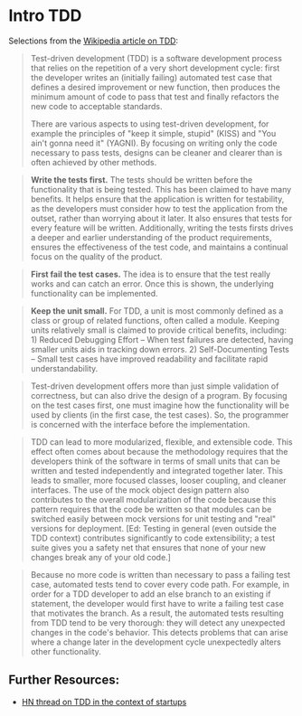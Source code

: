 # Intro TDD

Selections from the [Wikipedia article on TDD][wiki-tdd]:

> Test-driven development (TDD) is a software development process that
relies on the repetition of a very short development cycle: first the
developer writes an (initially failing) automated test case that
defines a desired improvement or new function, then produces the
minimum amount of code to pass that test and finally refactors the new
code to acceptable standards.
>
> There are various aspects to using test-driven development, for
example the principles of "keep it simple, stupid" (KISS) and "You
ain't gonna need it" (YAGNI). By focusing on writing only the code
necessary to pass tests, designs can be cleaner and clearer than is
often achieved by other methods.

> **Write the tests first.** The tests should be written before the
functionality that is being tested. This has been claimed to have many
benefits. It helps ensure that the application is written for
testability, as the developers must consider how to test the
application from the outset, rather than worrying about it later. It
also ensures that tests for every feature will be written.
Additionally, writing the tests firsts drives a deeper and earlier
understanding of the product requirements, ensures the effectiveness
of the test code, and maintains a continual focus on the quality of
the product.

> **First fail the test cases.** The idea is to ensure that the test
really works and can catch an error. Once this is shown, the
underlying functionality can be implemented.

> **Keep the unit small.** For TDD, a unit is most commonly defined as
a class or group of related functions, often called a module. Keeping
units relatively small is claimed to provide critical benefits,
including: 1) Reduced Debugging Effort – When test failures are
detected, having smaller units aids in tracking down errors. 2)
Self-Documenting Tests – Small test cases have improved readability
and facilitate rapid understandability.

> Test-driven development offers more than just simple validation of
correctness, but can also drive the design of a program. By focusing
on the test cases first, one must imagine how the functionality will
be used by clients (in the first case, the test cases). So, the
programmer is concerned with the interface before the implementation.

> TDD can lead to more modularized, flexible, and extensible code.
This effect often comes about because the methodology requires that
the developers think of the software in terms of small units that can
be written and tested independently and integrated together later.
This leads to smaller, more focused classes, looser coupling, and
cleaner interfaces. The use of the mock object design pattern also
contributes to the overall modularization of the code because this
pattern requires that the code be written so that modules can be
switched easily between mock versions for unit testing and "real"
versions for deployment. [Ed: Testing in general (even outside the TDD
context) contributes significantly to code extensibility; a test suite
gives you a safety net that ensures that none of your new changes
break any of your old code.]

> Because no more code is written than necessary to pass a failing
test case, automated tests tend to cover every code path. For example,
in order for a TDD developer to add an else branch to an existing if
statement, the developer would first have to write a failing test case
that motivates the branch. As a result, the automated tests resulting
from TDD tend to be very thorough: they will detect any unexpected
changes in the code's behavior. This detects problems that can arise
where a change later in the development cycle unexpectedly alters
other functionality.

## Further Resources:
* [HN thread on TDD in the context of startups][hn-tdd-startups]

[wiki-tdd]: http://en.wikipedia.org/wiki/Test-driven_development
[hn-tdd-startups]: http://news.ycombinator.com/item?id=2240595
